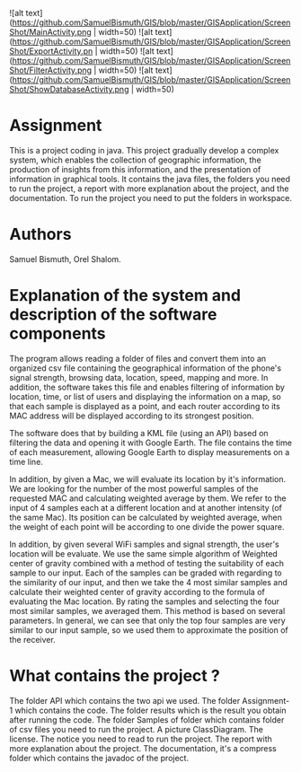 ![alt text](https://github.com/SamuelBismuth/GIS/blob/master/GISApplication/ScreenShot/MainActivity.png | width=50)
![alt text](https://github.com/SamuelBismuth/GIS/blob/master/GISApplication/ScreenShot/ExportActivity.pn | width=50)
![alt text](https://github.com/SamuelBismuth/GIS/blob/master/GISApplication/ScreenShot/FilterActivity.png | width=50)
![alt text](https://github.com/SamuelBismuth/GIS/blob/master/GISApplication/ScreenShot/ShowDatabaseActivity.png | width=50)

# Assignment
This is a project coding in java. This project gradually develop a complex system, which enables the collection of geographic information, the production of insights from this information, and the presentation of information in graphical tools. It contains the java files, the folders you need to run the project, a report with more explanation about the project, and the documentation. To run the project you need to put the folders in workspace.

# Authors
Samuel Bismuth, Orel Shalom.

# Explanation of the system and description of the software components
The program allows reading a folder of files and convert them into an organized csv file containing the geographical information of the phone's signal strength, browsing data, location, speed, mapping and more. In addition, the software takes this file and enables filtering of information by location, time, or list of users and displaying the information on a map, so that each sample is displayed as a point, and each router according to its MAC address will be displayed according to its strongest position.

The software does that by building a KML file (using an API) based on filtering the data and opening it with Google Earth. The file contains the time of each measurement, allowing Google Earth to display measurements on a time line.

In addition, by given a Mac, we will evaluate its location by it's information. We are looking for the number of the most powerful samples of the requested MAC and calculating weighted average by them. We refer to the input of 4 samples each at a different location and at another intensity (of the same Mac). Its position can be calculated by weighted average, when the weight of each point will be according to one divide the power square.

In addition, by given several WiFi samples and signal strength, the user's location will be evaluate. We use the same simple algorithm of Weighted center of gravity combined with a method of testing the suitability of each sample to our input. Each of the samples can be graded with regarding to the similarity of our input, and then we take the 4 most similar samples and calculate their weighted center of gravity according to the formula of evaluating the Mac location. By rating the samples and selecting the four most similar samples, we averaged them. This method is based on several parameters. In general, we can see that only the top four samples are very similar to our input sample, so we used them to approximate the position of the receiver.

# What contains the project ?
The folder API which contains the two api we used.
The folder Assignment-1 which contains the code.
The folder results which is the result you obtain after running the code.
The folder Samples of folder which contains folder of csv files you need to run the project.
A picture ClassDiagram.
The license.
The notice you need to read to run the project.
The report with more explanation about the project.
The documentation, it's a compress folder which contains the javadoc of the project.
